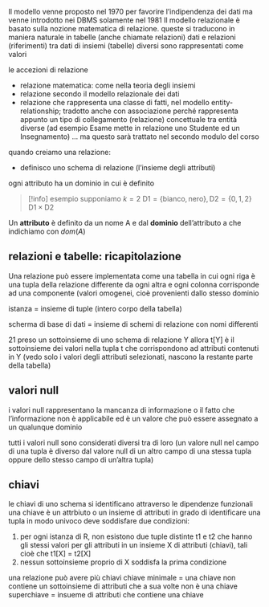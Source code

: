 Il modello venne proposto nel 1970 per favorire l’indipendenza dei dati ma venne introdotto nei DBMS solamente nel 1981
Il modello relazionale è basato sulla nozione matematica di relazione. queste si traducono in maniera naturale in tabelle (anche chiamate relazioni)
dati e relazioni (riferimenti) tra dati di insiemi (tabelle) diversi sono rappresentati come valori

le accezioni di relazione
- relazione matematica: come nella teoria degli insiemi
- relazione secondo il modello relazionale dei dati
- relazione che rappresenta una classe di fatti, nel modello entity-relationship; tradotto anche con associazione perché rappresenta appunto un tipo di collegamento (relazione) concettuale tra entità diverse (ad esempio Esame mette in relazione uno Studente ed un Insegnamento) ... ma questo sarà trattato nel secondo modulo del corso

quando creiamo una relazione:
- definisco uno schema di relazione (l’insieme degli attributi)

ogni attributo ha un dominio in cui è definito

> [!info] esempio
> supponiamo $k=2$
> $\text{D1} = \{\text{bianco}, \text{nero}\}, \text{D2} = \{0,1,2\}$
> $\text{D1}\times \text{D2}$

Un **attributo** è definito da un nome A e dal **dominio** dell’attributo a che indichiamo con $dom(A)$

## relazioni e tabelle: ricapitolazione
Una relazione può essere implementata come una tabella in cui ogni riga è una tupla della relazione differente da ogni altra e ogni colonna corrisponde ad una componente (valori omogenei, cioè provenienti dallo stesso dominio

istanza = insieme di tuple (intero corpo della tabella)

 scherma di base di dati = insieme di schemi di relazione con nomi differenti

21 preso un sottoinsieme di uno schema di relazione Y allora t[Y] è il sottoinsieme dei valori nella tupla t che corrispondono ad attributi contenuti in Y (vedo solo i valori degli attributi selezionati, nascono la restante parte della tabella)

## valori null
i valori null rappresentano la mancanza di informazione o il fatto che l’informazione non è applicabile ed è un valore che può essere assegnato a un qualunque dominio

tutti i valori null sono considerati diversi tra di loro (un valore null nel campo di una tupla è diverso dal valore null di un altro campo di una stessa tupla oppure dello stesso campo di un’altra tupla)

## chiavi
le chiavi di uno schema si identificano attraverso le dipendenze funzionali
una chiave è un attrbiuto o un insieme di attributi in grado di identificare una tupla in modo univoco
deve soddisfare due condizioni:
1. per ogni istanza di R, non esistono due tuple distinte t1 e t2 che hanno gli stessi valori per gli attributi in un insieme X di attributi (chiavi), tali cioè che t1[X] = t2[X]
2. nessun sottoinsieme proprio di X soddisfa la prima condizione

una relazione può avere più chiavi 
chiave minimale = una chiave non contiene un sottoinsieme di attributi che a sua volte non è una chiave
superchiave = insueme di attributi che contiene una chiave